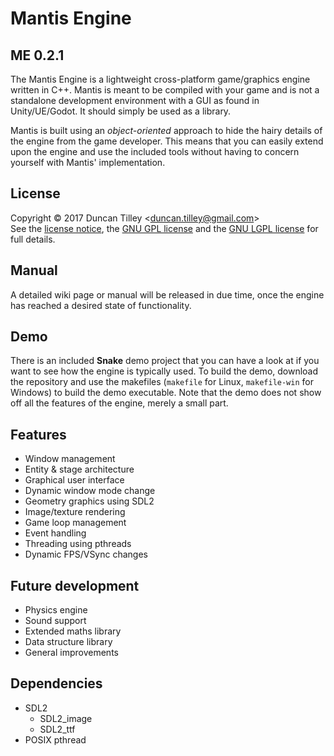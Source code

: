 # Mantis Engine
## ME 0.2.1
The Mantis Engine is a lightweight cross-platform game/graphics engine written
in C++. Mantis is meant to be compiled with your game and is not a standalone
development environment with a GUI as found in Unity/UE/Godot. It should simply
be used as a library.

Mantis is built using an *object-oriented* approach to hide the hairy details
of the engine from the game developer. This means that you can easily extend
upon the engine and use the included tools without having to concern yourself
with Mantis' implementation.

## License
Copyright &copy; 2017 Duncan Tilley <<duncan.tilley@gmail.com>>  
See the [license notice](LICENSE.txt), the [GNU GPL license](COPYING.txt) and
the [GNU LGPL license](COPYING_LESSER.txt) for full details.

## Manual
A detailed wiki page or manual will be released in due time, once the engine
has reached a desired state of functionality.

## Demo
There is an included __Snake__ demo project that you can have a look at if you
want to see how the engine is typically used. To build the demo, download the
repository and use the makefiles (`makefile` for Linux, `makefile-win` for
Windows) to build the demo executable. Note that the demo does not show off all
the features of the engine, merely a small part.

## Features
* Window management
* Entity & stage architecture
* Graphical user interface
* Dynamic window mode change
* Geometry graphics using SDL2
* Image/texture rendering
* Game loop management
* Event handling
* Threading using pthreads
* Dynamic FPS/VSync changes

## Future development
* Physics engine
* Sound support
* Extended maths library
* Data structure library
* General improvements

## Dependencies
* SDL2
  * SDL2_image
  * SDL2_ttf
* POSIX pthread
